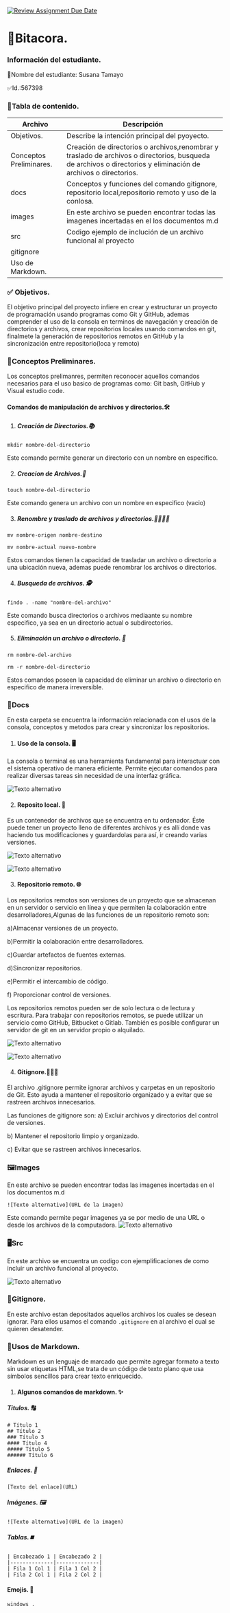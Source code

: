[![Review Assignment Due Date](https://classroom.github.com/assets/deadline-readme-button-22041afd0340ce965d47ae6ef1cefeee28c7c493a6346c4f15d667ab976d596c.svg)](https://classroom.github.com/a/IYE4ssuc)
# 📖Bitacora.
### Información del estudiante.  
📝Nombre del estudiante:  Susana Tamayo

✅Id.:567398

### 📂Tabla de contenido.
| Archivo |Descripción |
|--------------|--------------|
| Objetivos.|Describe la intención principal del pyoyecto.|
| Conceptos Preliminares. | Creación de directorios o archivos,renombrar y traslado de archivos o directorios, busqueda de archivos o directorios y eliminación de archivos o directorios.|
| docs|Conceptos y funciones del comando gitignore, repositorio local,repositorio remoto y uso de la conlosa.|
| images|En este archivo se pueden encontrar todas las imagenes incertadas en el los documentos m.d  |
| src| Codigo ejemplo de inclución de un archivo funcional al proyecto|
| gitignore| |
| Uso de Markdown.||

### ✅ Objetivos.
El objetivo principal del proyecto infiere en crear y estructurar un proyecto de programación usando programas como Git y GitHub, ademas comprender el uso de la consola en terminos de navegación y creación de directorios y archivos, crear repositorios locales usando comandos en git, finalmete la generación de repositorios remotos en GitHub y la sincronización entre repositorio(loca y remoto)

### 📓Conceptos Preliminares.
Los conceptos prelimanres, permiten reconocer aquellos comandos necesarios para el uso basico de programas como: Git bash, GitHub y Visual estudio code.
#### Comandos de manipulación de archivos y directorios.🛠️

1. ##### Creación de Directorios.📚
``` 
mkdir nombre-del-directorio
``` 
Este comando permite generar un directorio con un nombre en especifico.

2. ##### Creacion de Archivos.🔐

``` 
touch nombre-del-directorio
``` 
Este comando genera un archivo con un nombre en especifico (vacio)

3. ##### Renombre y traslado de archivos y directorios.🏃‍♂️‍➡️🏃

``` 
mv nombre-origen nombre-destino
``` 
``` 
mv nombre-actual nuevo-nombre
``` 
Estos comandos tienen la capacidad de trasladar un archivo o directorio a una ubicación nueva, ademas puede renombrar los archivos o directorios.

4. ##### Busqueda de archivos. 🕵️

``` 
findo . -name "nombre-del-archivo"
``` 
Este comando busca directorios o archivos mediaante su nombre especifico, ya sea en un directorio actual o subdirectorios.

5. ##### Eliminación un archivo o directorio. 🚮

``` 
rm nombre-del-archivo
``` 
``` 
rm -r nombre-del-directorio
``` 

Estos comandos poseen la capacidad de eliminar un archivo o directorio en especifico de manera irreversible.

### 📄Docs
En esta carpeta se encuentra la información relacionada con el usos de la consola, conceptos y metodos para crear y sincronizar los repositorios.
1. #### Uso de la consola. 🖥️

La consola o terminal es una herramienta fundamental para interactuar con el sistema operativo de manera eficiente. Permite ejecutar comandos para realizar diversas tareas sin necesidad de una interfaz gráfica. 

![Texto alternativo](../funpro-2510-git-github-susanatamayo/images/Uso_consola%20imagen%202.png)

2. #### Reposito local. 📁

Es un contenedor de archivos que se encuentra en tu ordenador. Éste puede tener un proyecto lleno de diferentes archivos y es allí donde vas haciendo tus modificaciones y guardardolas para así, ir creando varias versiones.

![Texto alternativo](../funpro-2510-git-github-susanatamayo/images/Repositorio%20local%20texto.png)

![Texto alternativo](../funpro-2510-git-github-susanatamayo/images/repositorio%20local%20imagen%201.png)

3. #### Repositorio remoto. 🌐

Los repositorios remotos son versiones de un proyecto que se almacenan en un servidor o servicio en línea y que permiten la colaboración entre desarrolladores,Algunas de las 
funciones de un repositorio remoto son:

a)Almacenar versiones de un proyecto.

b)Permitir la colaboración entre desarrolladores.

c)Guardar artefactos de fuentes externas.

d)Sincronizar repositorios.

e)Permitir el intercambio de código.

f) Proporcionar control de versiones.

Los repositorios remotos pueden ser de solo lectura o de lectura y escritura. 
Para trabajar con repositorios remotos, se puede utilizar un servicio como GitHub, Bitbucket o Gitlab. También es posible configurar un servidor de git en un servidor propio o alquilado.

![Texto alternativo](../funpro-2510-git-github-susanatamayo/images/repositorio%20remoto%20imagen%201.jpg)

![Texto alternativo](../funpro-2510-git-github-susanatamayo/images/Estado%20de%20GitHub.png)

4. #### Gitignore.🤷🏻‍♀️

El archivo .gitignore permite ignorar archivos y carpetas en un repositorio de Git. Esto ayuda a mantener el repositorio organizado y a evitar que se rastreen archivos innecesarios. 

Las funciones de gitignore son: 
a) Excluir archivos y directorios del control de versiones.

b) Mantener el repositorio limpio y organizado.

c) Evitar que se rastreen archivos innecesarios.


### 🖼️Images 
En este archivo se pueden encontrar todas las imagenes incertadas en el los documentos m.d 
``` 
![Texto alternativo](URL de la imagen)
``` 
Este comando permite pegar imagenes ya se por medio de una URL o desde los archivos de la computadora.
![Texto alternativo](../funpro-2510-git-github-susanatamayo/images/imagen%20de%20las%20imagenes.png)

### 🖥️Src 

En este archivo se encuentra un codigo con ejemplificaciones de como incluir un archivo funcional al proyecto.

![Texto alternativo](../funpro-2510-git-github-susanatamayo/images/Codigo%20fuente%20ima.png)

### 🚮Gitignore. 

En este archivo estan depositados aquellos archivos los cuales se desean ignorar.
Para ellos usamos el comando ```.gitignore``` en al archivo el cual se quieren desatender.

### 🔣Usos de Markdown. 
Markdown es un lenguaje de marcado que permite agregar formato a texto sin usar etiquetas HTML,se trata de un código de texto plano que usa símbolos sencillos para crear texto enriquecido. 

1. #### Algunos comandos de markdown. ✨

##### Titulos. 🔠
``` 
# Título 1
## Título 2
### Título 3
#### Título 4
##### Título 5
###### Título 6
``` 
##### Enlaces. 🔗
``` 
[Texto del enlace](URL)
``` 
##### Imágenes. 🖼️
``` 
![Texto alternativo](URL de la imagen)
``` 
##### Tablas.⏹️
``` 
| Encabezado 1 | Encabezado 2 |
|--------------|--------------|
| Fila 1 Col 1 | Fila 1 Col 2 |
| Fila 2 Col 1 | Fila 2 Col 2 |

``` 
#### Emojis. 🥳

``` 
windows .
``` 
